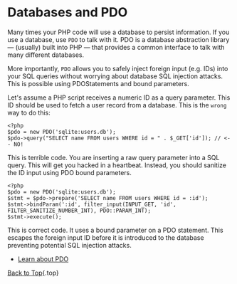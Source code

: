 # Databases and PDO

Many times your PHP code will use a database to persist information. If you use a database, use `PDO` to talk with it. PDO is a database abstraction library &mdash; (usually) built into PHP &mdash; that provides a common interface to talk with many different databases.

More importantly, `PDO` allows you to safely inject foreign input (e.g. IDs) into your SQL queries without worrying about database SQL injection attacks. This is possible using PDOStatements and bound parameters.

Let's assume a PHP script receives a numeric ID as a query parameter. This ID should be used to fetch a user record from a database. This is the `wrong` way to do this:

    <?php
    $pdo = new PDO('sqlite:users.db');
    $pdo->query("SELECT name FROM users WHERE id = " . $_GET['id']); // <-- NO!

This is terrible code. You are inserting a raw query parameter into a SQL query. This will get you hacked in a heartbeat. Instead, you should sanitize the ID input using PDO bound parameters.

    <?php
    $pdo = new PDO('sqlite:users.db');
    $stmt = $pdo->prepare('SELECT name FROM users WHERE id = :id');
    $stmt->bindParam(':id', filter_input(INPUT_GET, 'id', FILTER_SANITIZE_NUMBER_INT), PDO::PARAM_INT);
    $stmt->execute();

This is correct code. It uses a bound parameter on a PDO statement. This escapes the foreign input ID before it is introduced to the database preventing potential SQL injection attacks.

* [Learn about PDO][1]

[Back to Top](#top){.top}

[1]: http://www.php.net/manual/en/book.pdo.php
